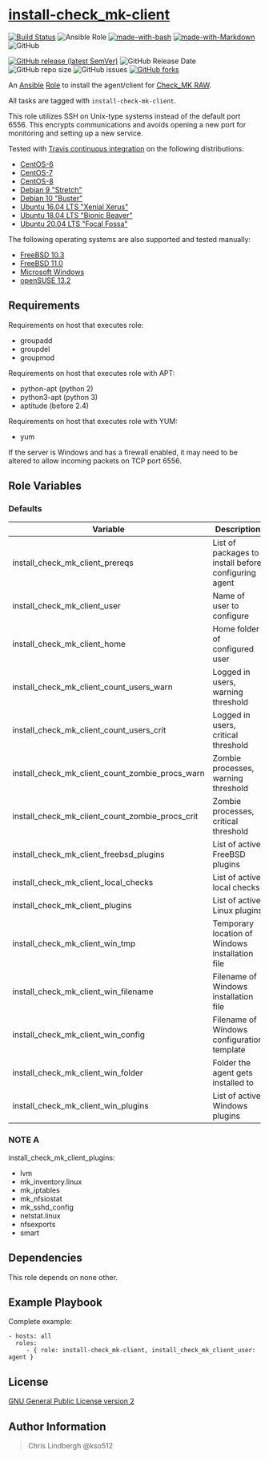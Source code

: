 # [install-check_mk-client](https://galaxy.ansible.com/kso512/install-check_mk-client/)

[![Build Status](https://travis-ci.org/kso512/install-check_mk-client.svg?branch=master)](https://travis-ci.org/kso512/install-check_mk-client) ![Ansible Role](https://img.shields.io/ansible/role/d/16931) [![made-with-bash](https://img.shields.io/badge/Made%20with-Bash-1f425f.svg)](https://www.gnu.org/software/bash/) [![made-with-Markdown](https://img.shields.io/badge/Made%20with-Markdown-1f425f.svg)](http://commonmark.org) ![GitHub](https://img.shields.io/github/license/kso512/install-check_mk-client)

[![GitHub release (latest SemVer)](https://img.shields.io/github/v/release/kso512/install-check_mk-client)](https://github.com/kso512/install-check_mk-client) ![GitHub Release Date](https://img.shields.io/github/release-date/kso512/install-check_mk-client) ![GitHub repo size](https://img.shields.io/github/repo-size/kso512/install-check_mk-client) ![GitHub issues](https://img.shields.io/github/issues-raw/kso512/install-check_mk-client) [![GitHub forks](https://img.shields.io/github/forks/Naereen/StrapDown.js.svg?style=social&label=Fork&maxAge=2592000)](https://GitHub.com/Naereen/StrapDown.js/network/)

An [Ansible](https://www.ansible.com/) [Role](http://docs.ansible.com/ansible/playbooks_roles.html#roles) to install the agent/client for [Check_MK RAW](http://mathias-kettner.com/check_mk_introduction.html).

All tasks are tagged with `install-check-mk-client`.

This role utilizes SSH on Unix-type systems instead of the default port 6556.  This encrypts communications and avoids opening a new port for monitoring and setting up a new service.

Tested with [Travis continuous integration](https://travis-ci.org/) on the following distributions:

- [CentOS-6](https://wiki.centos.org/Manuals/ReleaseNotes/CentOS6.9)
- [CentOS-7](https://wiki.centos.org/Manuals/ReleaseNotes/CentOS7)
- [CentOS-8](https://wiki.centos.org/Manuals/ReleaseNotes/CentOSLinux8)
- [Debian 9 "Stretch"](https://www.debian.org/releases/stretch/)
- [Debian 10 "Buster"](https://www.debian.org/releases/buster/)
- [Ubuntu 16.04 LTS "Xenial Xerus"](https://releases.ubuntu.com/xenial/)
- [Ubuntu 18.04 LTS "Bionic Beaver"](https://releases.ubuntu.com/bionic/)
- [Ubuntu 20.04 LTS "Focal Fossa"](https://releases.ubuntu.com/focal/)

The following operating systems are also supported and tested manually:

- [FreeBSD 10.3](https://www.freebsd.org/releases/10.3R/relnotes.html)
- [FreeBSD 11.0](https://www.freebsd.org/releases/11.0R/relnotes.html)
- [Microsoft Windows](https://www.microsoft.com/en-us/windows/)
- [openSUSE 13.2](https://en.opensuse.org/Portal:13.2)

## Requirements

Requirements on host that executes role:

- groupadd
- groupdel
- groupmod

Requirements on host that executes role with APT:

- python-apt (python 2)
- python3-apt (python 3)
- aptitude (before 2.4)

Requirements on host that executes role with YUM:

- yum

If the server is Windows and has a firewall enabled, it may need to be altered to allow incoming packets on TCP port 6556.

## Role Variables

### Defaults

| Variable | Description | Value |
| -------- | ----------- | ----- |
| install_check_mk_client_prereqs | List of packages to install before configuring agent | `sudo` |
| install_check_mk_client_user | Name of user to configure | `cmkagent` |
| install_check_mk_client_home | Home folder of configured user | `"/home/{{ install_check_mk_client_user }}"` |
| install_check_mk_client_count_users_warn | Logged in users, warning threshold | `10` |
| install_check_mk_client_count_users_crit | Logged in users, critical threshold | `15` |
| install_check_mk_client_count_zombie_procs_warn | Zombie processes, warning threshold | `5` |
| install_check_mk_client_count_zombie_procs_crit | Zombie processes, critical threshold | `10` |
| install_check_mk_client_freebsd_plugins | List of active FreeBSD plugins | `[]` |
| install_check_mk_client_local_checks | List of active local checks | `count_users`, `count_zombie_procs` |
| install_check_mk_client_plugins | List of active Linux plugins | See [NOTE A](https://github.com/kso512/install-check_mk-client#note-a) |
| install_check_mk_client_win_tmp | Temporary location of Windows installation file | `"c:\{{ install_check_mk_client_win_filename }}"` |
| install_check_mk_client_win_filename | Filename of Windows installation file | `check_mk_agent.msi` |
| install_check_mk_client_win_config | Filename of Windows configuration template | `check_mk.example.ini.j2` |
| install_check_mk_client_win_folder | Folder the agent gets installed to | `C:\Program Files (x86)\check_mk\` |
| install_check_mk_client_win_plugins | List of active Windows plugins | `mk_inventory.vbs` |

### NOTE A

install_check_mk_client_plugins:

- lvm
- mk_inventory.linux
- mk_iptables
- mk_nfsiostat
- mk_sshd_config
- netstat.linux
- nfsexports
- smart

## Dependencies

This role depends on none other.

## Example Playbook

Complete example:

    - hosts: all
      roles:
         - { role: install-check_mk-client, install_check_mk_client_user: agent }

## License

[GNU General Public License version 2](https://www.gnu.org/licenses/gpl-2.0.txt)

## Author Information

> Chris Lindbergh @kso512
